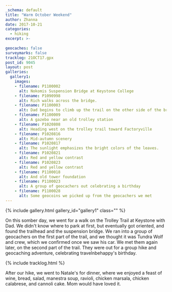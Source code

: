 ```yaml
---
_schema: default
title: "Warm October Weekend"
author: Zhanna
date: 2017-10-21
categories:
  - hiking
excerpt: >-
  
geocaches: false
surveymarks: false
tracklog: 21OCT17.gpx
post_id: 9045
layout: post
galleries:
  gallery1:
    images:
    - filename: P1100002
      alt: Nokomis Suspension Bridge at Keystone College        
    - filename: P1090998
      alt: Rich walks across the bridge.
    - filename: P1100003
      alt: Dad begins to climb up the trail on the other side of the bridge.
    - filename: P1100009
      alt: A gazebo near an old trolley station     
    - filename: P1020808
      alt: Heading west on the trolley trail toward Factoryville        
    - filename: P1020816
      alt: Mid-autumn scenery
    - filename: P1020817
      alt: The sunlight emphasizes the bright colors of the leaves.
    - filename: P1020821
      alt: Red and yellow contrast
    - filename: P1020823
      alt: Red and yellow contrast        
    - filename: P1100018
      alt: And old tower foundation
    - filename: P1100023
      alt: A group of geocachers out celebrating a birthday
    - filename: P1100028
      alt: Some geocoins we picked up from the geocachers we met                                                                       
---
```


{% include gallery.html gallery_id="gallery1" class="" %}

On this somber day, we went for a walk on the Trolley Trail at Keystone with Dad. We didn't know where to park at first, but eventually got oriented, and found the trailhead and the suspension bridge. We ran into a group of geocachers on the first part of the trail, and we thought it was Tundra Wolf and crew, which we confirmed once we saw his car. We met them again later, on the second part of the trail. They were out for a group hike and geocaching adventure, celebrating travelnbehappy's birthday.

{% include tracklog.html %}

After our hike, we went to Natale's for dinner, where we enjoyed a feast of wine, bread, salad, manestra soup, ravioli, chicken marsala, chicken calabrese, and cannoli cake. Mom would have loved it.
